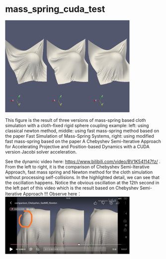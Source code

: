 # mass_spring_cuda_test
<img src="https://github.com/WTYatzoo/WTYatzoo.github.io/raw/master/gallery/3_version_mass_spring.png" width="400" />

This figure is the result of three versions of mass-spring based cloth simulation with a cloth-fixed rigid sphere coupling example: left: using classical newton method, middle: using fast mass-spring method based on the paper Fast Simulation of Mass-Spring Systems, right: using modified fast mass-spring based on the paper A Chebyshev Semi-Iterative Approach for Accelerating Projective and Position-based Dynamics with a CUDA version Jacobi solver acceleration.

See the dynamic video here:  https://www.bilibili.com/video/BV1K541147fz/ . From the left to right, it is the comparison of Chebyshev Semi-Iterative Approach, fast mass spring and Newton method for the cloth simulation without processing self-collisions. In the highlighted detail, we can see that the oscillation happens. Notice the obvious oscillation at the 12th second in the left part of this video which is the result based on Chebyshev Semi-Iterative Approach !!! Observe here：<img src="https://github.com/WTYatzoo/WTYatzoo.github.io/raw/master/gallery/oscillation.jpg" width="400" />
